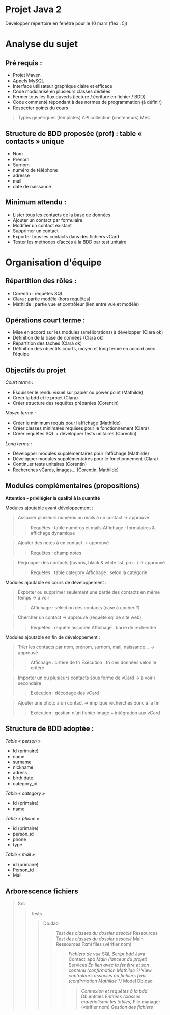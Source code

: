 # Projet Java 2
Développer répertoire en fenêtre pour le 10 mars (flex : 5j)

# Analyse du sujet

## Pré requis : 
- Projet Maven
- Appels MySQL
- Interface utilisateur graphique claire et efficace
- Code modularisé en plusieurs classes dédiées
- Fermer tous les flux ouverts (lecture / écriture en fichier / BDD)
- Code commenté répondant à des normes de programmation (à définir)
- Respecter points du cours :
> Types génériques (templates)
> API collection (conteneurs) 
> MVC 

## Structure de BDD proposée (prof) : table « contacts » unique
- Nom 
- Prénom 
- Surnom
- numéro de téléphone
- adresse
- mail 
- date de naissance

## Minimum attendu :
- Lister tous les contacts de la base de données
- Ajouter un contact par formulaire
- Modifier un contact existant
- Supprimer un contact
- Exporter tous les contacts dans des fichiers vCard
- Tester les méthodes d’accès à la BDD par test unitaire

# Organisation d'équipe

## Répartition des rôles :
- Corentin : requêtes SQL
- Clara : partie modèle (hors requêtes)
- Mathilde : partie vue et contrôleur (lien entre vue et modèle)

## Opérations court terme :
- Mise en accord sur les modules (améliorations) à développer (Clara ok)
- Définition de la base de données (Clara ok)
- Répartition des taches (Clara ok) 
- Définition des objectifs courts, moyen et long terme en accord avec l’équipe

## Objectifs du projet

*Court terme :*
- Esquisser le rendu visuel sur papier ou power point (Mathilde)
- Créer la bdd et le projet (Clara)
- Créer structure des requêtes préparées (Corentin)

*Moyen terme :*
- Créer le minimum requis pour l’affichage (Mathilde)
- Créer classes minimales requises pour le fonctionnement (Clara)
- Créer requêtes SQL + développer tests unitaires (Corentin)

*Long terme :*
- Développer modules supplémentaires pour l’affichage (Mathilde)
- Développer modules supplémentaires pour le fonctionnement (Clara)
- Continuer tests unitaires (Corentin)
- Recherches vCards, images… (Corentin, Mathilde)


## Modules complémentaires (propositions)
**Attention - privilégier la qualité à la quantité**

Modules ajoutable avant développement : 
> Associer plusieurs numéros ou mails à un contact -> approuvé
>> Requêtes : table numéros et mails
>> Affichage : formulaires & affichage dynamique

> Ajouter des notes à un contact -> approuvé
>> Requêtes : champ notes

> Regrouper des contacts (favoris, black & white list, pro…) -> approuvé
>> Requêtes : table category
>> Affichage : selon la catégorie

Modules ajoutable en cours de développement : 
> Exporter ou supprimer seulement une partie des contacts en même temps -> à voir
>>Affichage : sélection des contacts (case à cocher ?)

> Chercher un contact -> approuvé (requête sql de site web)
>> Requêtes : requête associée
>> Affichage : barre de recherche

Modules ajoutable en fin de développement :
> Trier les contacts par nom, prénom, surnom, mail, naissance… -> approuvé
>> Affichage : critère de tri
>> Exécution : tri des données selon le critère

> Importer un ou plusieurs contacts sous forme de vCard -> à voir / secondaire
>> Exécution : décodage des vCard

> Ajouter une photo à un contact -> implique recherches donc à la fin
>> Exécution : gestion d’un fichier image + intégration aux vCard

## Structure de BDD adoptée : 
*Table « person »*
- Id (primaire)
- name
- surname 
- nickname
- adress 
- birth date 
- category_id

*Table « category »*
- Id (primaire)
- name

*Table « phone »*
- id (primaire)
- person_id
- phone
- type

*Table « mail »*
- id (primaire)
- Person_id
- Mail

## Arborescence fichiers
> Src
>> Tests
>>> Db.dao
>>>> *Test des classes du dossier associé*
>>> Ressources
>>>> *Test des classes du dossier associé*
>> Main
>>> Ressources
>>>> Fxml files (vérifier nom)
>>>>> *Fichiers de vue*
>>>> SQL
>>>>> *Script bdd*
>>> Java
>>>> Contact_app
>>>>> *Main (lanceur du projet)*
>>>> Services
>>>>> *En lien avec la fenêtre et son contenu (confirmation Mathilde ?)*
>>>> View
>>>>> *controleurs associés au fichiers fxml (confirmation Mathilde ?)*
>>>> Model
>>>>> Db.dao
>>>>>> *Connexion et requêtes à la bdd*
>>>>> Db.entities
>>>>>> *Entitées (classes matérialisant les tables)*
>>>>> File.manager (vérifier nom)
>>>>>> *Gestion des fichiers*
